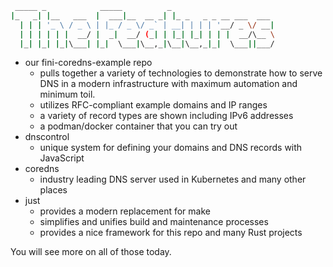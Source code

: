 ```bash
 _____ _            _____          _
|_   _| |__   ___  |  ___|__  __ _| |_ _   _ _ __ ___  ___
  | | | '_ \ / _ \ | |_ / _ \/ _` | __| | | | '__/ _ \/ __|
  | | | | | |  __/ |  _|  __/ (_| | |_| |_| | | |  __/\__ \
  |_| |_| |_|\___| |_|  \___|\__,_|\__|\__,_|_|  \___||___/
```

- our fini-coredns-example repo
  - pulls together a variety of technologies to demonstrate how to serve DNS in a modern
    infrastructure with maximum automation and minimum toil.
  - utilizes RFC-compliant example domains and IP ranges
  - a variety of record types are shown including IPv6 addresses
  - a podman/docker container that you can try out
- dnscontrol
  - unique system for defining your domains and DNS records with JavaScript
- coredns
  - industry leading DNS server used in Kubernetes and many other places
- just
  - provides a modern replacement for make
  - simplifies and unifies build and maintenance processes
  - provides a nice framework for this repo and many Rust projects

You will see more on all of those today.
